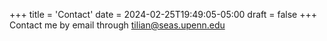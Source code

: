 +++
title = 'Contact'
date = 2024-02-25T19:49:05-05:00
draft = false
+++
Contact me by email through tilian@seas.upenn.edu
